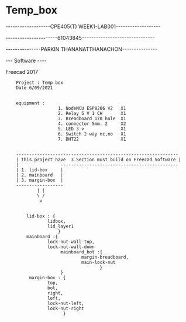 # Temp_box
-------------------CPE405(T) WEEK1-LAB001-------------------

----------------------61043845-------------------------------

---------------PARKIN THANANATTHANACHON---------------


--- Software ----

Freecad 2017 

        Project : Temp box 
        Date 6/09/2021


        equipment : 
                        1. NodeMCU ESP8266 V2   X1
                        2. Relay 5 V 1 CH       X1
                        3. Breadboard 170 hole  X1
                        4. connector 5mm. 2     X2
                        5. LED 3 v              X1
                        6. Switch 2 way nc,no   X1
                        7. DHT22                X1


        --------------------------------------------------------------
        | this project have  3 Section must build on Freecad Software |
        |                ---------------------------------------------
        | 1. lid-box     |
        | 2. mainboard   |
        | 3. margin-box  |
        ------------------
                | | 
                \ /
                 v


            lid-box : {
                    lidbox,
                    lid_layer1
                        }
            mainboard :{
                    lock-nut-wall-top,
                    lock-nut-wall-down
                         mainboard_bot :{
                                 margin-breadboard,
                                 main-lock-nut
                                        }
                         }
             margin-box : {
                    top,
                    bot,
                    right,
                    left,
                    lock-nut-left,
                    lock-nut-right
                          }
